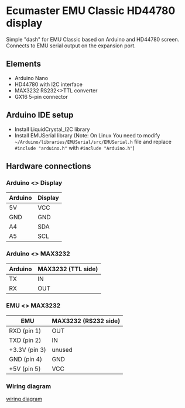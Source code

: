 # Ecumaster EMU Classic HD44780 display #

Simple "dash" for EMU Classic based on Arduino and HD44780 screen.
Connects to EMU serial output on the expansion port.

## Elements ##

- Arduino Nano
- HD44780 with I2C interface
- MAX3232 RS232<>TTL converter
- GX16 5-pin connector

## Arduino IDE setup ##

- Install LiquidCrystal_I2C library
- Install EMUSerial library (Note: On Linux You need to modify `~/Arduino/libraries/EMUSerial/src/EMUSerial.h` file and
  replace `#include "arduino.h"` with `#include "Arduino.h"`)

## Hardware connections ##

### Arduino <> Display ###

| Arduino | Display |
| ------- | ------- |
| 5V      | VCC     |
| GND     | GND     |
| A4      | SDA     |
| A5      | SCL     |

### Arduino <> MAX3232 ###

| Arduino | MAX3232 (TTL side) |
| ------- | ------------------ |
| TX      | IN                 |
| RX      | OUT                |

### EMU <> MAX3232 ###

| EMU           | MAX3232 (RS232 side) |
| ------------- | -------------------- |
| RXD (pin 1)   | OUT                  |
| TXD (pin 2)   | IN                   |
| +3.3V (pin 3) | unused               |
| GND (pin 4)   | GND                  |
| +5V (pin 5)   | VCC                  |

### Wiring diagram ###

[wiring diagram](./docs/wiring_diagram.png)